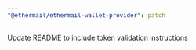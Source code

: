 ```yaml
---
"@ethermail/ethermail-wallet-provider": patch
---
```


Update README to include token validation instructions
